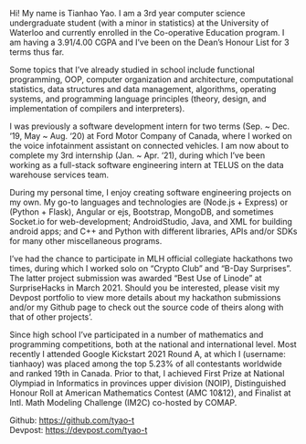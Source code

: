 Hi! My name is Tianhao Yao. I am a 3rd year computer science undergraduate student (with a minor in statistics) at the University of Waterloo and currently enrolled in the Co-operative Education program. I am having a 3.91/4.00 CGPA and I’ve been on the Dean’s Honour List for 3 terms thus far.

Some topics that I’ve already studied in school include functional programming, OOP, computer organization and architecture, computational statistics, data structures and data management, algorithms, operating systems, and programming language principles (theory, design, and implementation of compilers and interpreters).

I was previously a software development intern for two terms (Sep. ~ Dec. ‘19, May ~ Aug. ‘20) at Ford Motor Company of Canada, where I worked on the voice infotainment assistant on connected vehicles. I am now about to complete my 3rd internship (Jan. ~ Apr. ‘21), during which I’ve been working as a full-stack software engineering intern at TELUS on the data warehouse services team.

During my personal time, I enjoy creating software engineering projects on my own. My go-to languages and technologies are (Node.js + Express) or (Python + Flask), Angular or ejs, Bootstrap, MongoDB, and sometimes Socket.io for web-development; AndroidStudio, Java, and XML for building android apps; and C++ and Python with different libraries, APIs and/or SDKs for many other miscellaneous programs.

I’ve had the chance to participate in MLH official collegiate hackathons two times, during which I worked solo on “Crypto Club” and “B-Day Surprises”. The latter project submission was awarded “Best Use of Linode” at SurpriseHacks in March 2021. Should you be interested, please visit my Devpost portfolio to view more details about my hackathon submissions and/or my Github page to check out the source code of theirs along with that of other projects’.

Since high school I’ve participated in a number of mathematics and programming competitions, both at the national and international level. Most recently I attended Google Kickstart 2021 Round A, at which I (username: tianhaoy) was placed among the top 5.23% of all contestants worldwide and ranked 19th in Canada. Prior to that, I achieved First Prize at National Olympiad in Informatics in provinces upper division (NOIP), Distinguished Honour Roll at American Mathematics Contest (AMC 10&12), and Finalist at Intl. Math Modeling Challenge (IM2C) co-hosted by COMAP.

Github: https://github.com/tyao-t <br />
Devpost: https://devpost.com/tyao-t
